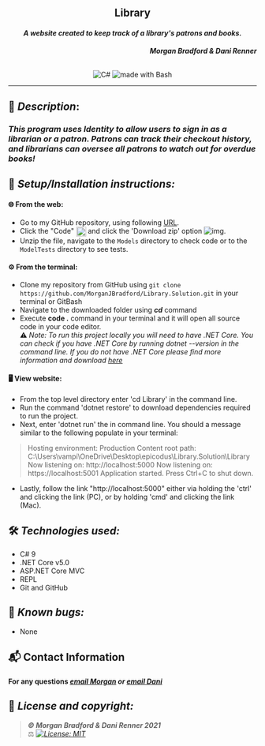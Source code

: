 ## <div align="center">Library</div>
#### <div align="center"> *A website created to keep track of a library's patrons and books.* </div> 
***<p align="right">Morgan Bradford & Dani Renner***</p>   
<p align="center">
<br>

<img alt="C#" src="https://img.shields.io/badge/c%23%20-%23239120.svg?&style=for-the-badge&logo=c-sharp&logoColor=white"/>
<img alt="made with Bash" src="https://img.shields.io/badge/Made%20with-Bash-1f425f.svg"/>
</p>

___
## 🚩 *Description*:    
### *This program uses Identity to allow users to sign in as a librarian or a patron. Patrons can track their checkout history, and librarians can oversee all patrons to watch out for overdue books!*


## 🔧 *Setup/Installation instructions:*
#### 🌐 From the web:
* Go to my GitHub repository, using following [URL](https://github.com/MorganJBradford/Library.Solution.git).
* Click the "Code" <img src="README-files/download-button.png" alt="code button" height="20" align="center"/> and click the 'Download zip' option ![img](README-files/Capture.JPG).
* Unzip the file, navigate to the `Models` directory to check code or to the `ModelTests` directory to see tests.
#### ⚙️ From the terminal: 
* Clone my repository from GitHub using `git clone https://github.com/MorganJBradford/Library.Solution.git` in your terminal or GitBash
* Navigate to the downloaded folder using ***cd*** command
* Execute **code .** command in your terminal and it will open all source code in your code editor.    
⚠️ *Note: To run this project locally you will need to have .NET Core. You can check if you have .NET Core by running dotnet --version in the command line. If you do not have .NET Core please find more information and download [here](https://dotnet.microsoft.com/download/dotnet)*


####  🖥️ View website:
* From the top level directory enter 'cd Library' in the command line.
* Run the command 'dotnet restore' to download dependencies required to run the project.
* Next, enter 'dotnet run' the in command line. You should a message similar to the following populate in your terminal:

> Hosting environment: Production
> Content root path: C:\Users\vampi\OneDrive\Desktop\epicodus\Library.Solution\Library
> Now listening on: http://localhost:5000
> Now listening on: https://localhost:5001
> Application started. Press Ctrl+C to shut down.

* Lastly, follow the link "http://localhost:5000" either via holding the 'ctrl' and clicking the link (PC), or by holding 'cmd' and clicking the link (Mac).

## 🛠️ *Technologies used:*
* C# 9
* .NET Core v5.0
* ASP.NET Core MVC
* REPL
* Git and GitHub

## 🐛 *Known bugs:*
* None

## 📬 Contact Information
#### For any questions *[email Morgan](mailto:morganjbradford95@gmail.com) or [email Dani](mailto:danijrenner@gmail.com)*



## 📘 *License and copyright:*

> ***© Morgan Bradford & Dani Renner 2021***  
> ⚖️ *[![License: MIT](https://img.shields.io/badge/License-MIT-yellow.svg)](https://opensource.org/licenses/MIT)*